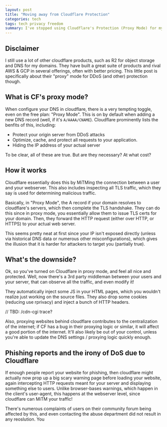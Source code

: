 ```yaml
---
layout: post
title: "Moving away from Cloudflare Protection"
categories: tech
tags: tech privacy freedom
summary: I've stopped using Cloudflare's Protection (Proxy Mode) for my websites, partly to avoid centralization of the internet, and partly because of their user-hostile behavior
---
```



## Disclaimer

I still use a lot of other cloudflare products, such as R2 for object storage and DNS for my domains. They have built a great suite of products and rival AWS & GCP in several offerings, often with better pricing. This little post is specifically about their "proxy" mode for DDoS (and other) protection though.

## What is CF's proxy mode?

When configure your DNS in cloudflare, there is a very tempting toggle, even on the free plan: "Proxy Mode". This is on by default when adding a new DNS record (well, if it's `A/AAAA/CNAME`). Cloudflare prominently lists the benfits of this, including:

* Protect your origin server from DDoS attacks
* Optimize, cache, and protect all requests to your application.
* Hiding the IP address of your actual server

To be clear, all of these are true. But are they necessary? At what cost?

## How it works

Cloudflare essentially does this by MiTMing the connection between a user and your webserver. This also includes inspecting all TLS traffic, which they say is used for determining malicious traffic.

Basically, in "Proxy Mode", the A record if your domain resolves to cloudflare's servers, which then complete the TLS handshake. They can do this since in proxy mode, you essentially allow them to issue TLS certs for your domain. Then, they forward the HTTP request (either over HTTP, or HTTPS) to your actual web server.

This seems pretty neat at first since your IP isn't exposed directly (unless via historical DNS data or numerous other misconfigurations), which gives the illusion that it is harder for attackers to target you (partially true).

## What's the downside?

Ok, so you've turned on Cloudflare in proxy mode, and feel all nice and protected. Well, now there's a 3rd party middleman between your users and your server, that can observe all the traffic, and even modify it!

They automatically inject some JS in your HTML pages, which you wouldn't realize just working on the source files. They also drop some cookies (reducing use rprivacy) and inject a bunch of HTTP headers.

// TBD: /cdn-cgi trace?

Also, proxying websites behind cloudflare contributes to the centralization of the internet; if CF has a bug in their proxying logic or similar, it will affect a good portion of the internet. It'll also likely be out of your control, unless you're able to update the DNS settings / proxying logic quickly enough.

## Phishing reports and the irony of DoS due to Cloudflare

If enough people report your website for phishing, then cloudflare might actually now prop up a big scary warning page before loading your website, again intercepting HTTP requests meant for your server and displaying something else to users. Unlike browser-bases warnings, which happen in the client's user-agent, this happens at the webserver level, since cloudflare can MiTM your traffic!

There's numerous complaints of users on their community forum being affected by this, and even contacting the abuse department did not result in any reoslution. You
